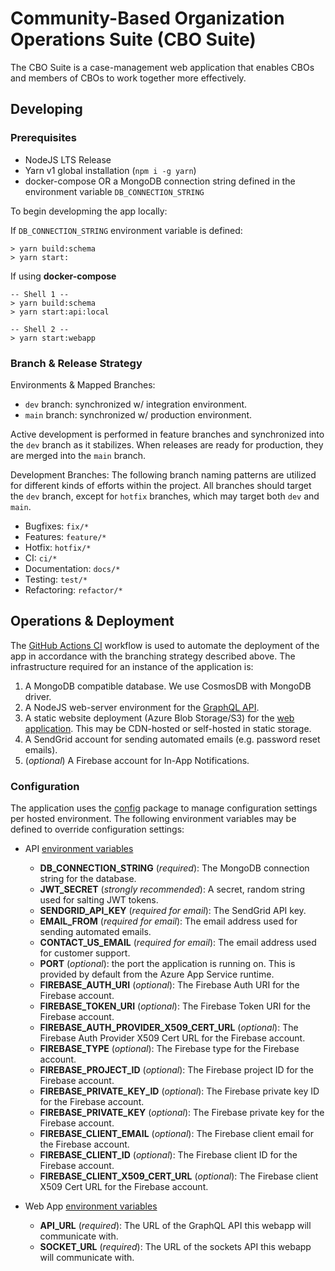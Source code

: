 # Community-Based Organization Operations Suite (CBO Suite)

The CBO Suite is a case-management web application that enables CBOs and members of CBOs to work together more effectively.

## Developing

### Prerequisites

- NodeJS LTS Release
- Yarn v1 global installation (`npm i -g yarn`)
- docker-compose OR a MongoDB connection string defined in the environment variable `DB_CONNECTION_STRING`

To begin developming the app locally:

If `DB_CONNECTION_STRING` environment variable is defined:

    > yarn build:schema
    > yarn start:

If using **docker-compose**

    -- Shell 1 --
    > yarn build:schema
    > yarn start:api:local

    -- Shell 2 --
    > yarn start:webapp

### Branch & Release Strategy

Environments & Mapped Branches:

- `dev` branch: synchronized w/ integration environment.
- `main` branch: synchronized w/ production environment.

Active development is performed in feature branches and synchronized into the `dev` branch as it stabilizes. When releases are ready for production, they are merged into the `main` branch.

Development Branches:
The following branch naming patterns are utilized for different kinds of efforts within the project. All branches should target the `dev` branch, except for `hotfix` branches, which may target both `dev` and `main`.

- Bugfixes: `fix/*`
- Features: `feature/*`
- Hotfix: `hotfix/*`
- CI: `ci/*`
- Documentation: `docs/*`
- Testing: `test/*`
- Refactoring: `refactor/*`

## Operations & Deployment

The [GitHub Actions CI](.github/workflows/ci.yml) workflow is used to automate the deployment of the app in accordance with the branching strategy described above. The infrastructure required for an instance of the application is:

1. A MongoDB compatible database. We use CosmosDB with MongoDB driver.
2. A NodeJS web-server environment for the [GraphQL API](packages/api).
3. A static website deployment (Azure Blob Storage/S3) for the [web application](packages/webapp). This may be CDN-hosted or self-hosted in static storage.
4. A SendGrid account for sending automated emails (e.g. password reset emails).
5. (_optional_) A Firebase account for In-App Notifications.

### Configuration

The application uses the [config](npm.im/config) package to manage configuration settings per hosted environment. The following environment variables may be defined to override configuration settings:

- API [environment variables](packages/api/config/custom-environment-variables.md)

  - **DB_CONNECTION_STRING** (_required_): The MongoDB connection string for the database.
  - **JWT_SECRET** (_strongly recommended_): A secret, random string used for salting JWT tokens.
  - **SENDGRID_API_KEY** (_required for email_): The SendGrid API key.
  - **EMAIL_FROM** (_required for email_): The email address used for sending automated emails.
  - **CONTACT_US_EMAIL** (_required for email_): The email address used for customer support.
  - **PORT** (_optional_): the port the application is running on. This is provided by default from the Azure App Service runtime.
  - **FIREBASE_AUTH_URI** (_optional_): The Firebase Auth URI for the Firebase account.
  - **FIREBASE_TOKEN_URI** (_optional_): The Firebase Token URI for the Firebase account.
  - **FIREBASE_AUTH_PROVIDER_X509_CERT_URL** (_optional_): The Firebase Auth Provider X509 Cert URL for the Firebase account.
  - **FIREBASE_TYPE** (_optional_): The Firebase type for the Firebase account.
  - **FIREBASE_PROJECT_ID** (_optional_): The Firebase project ID for the Firebase account.
  - **FIREBASE_PRIVATE_KEY_ID** (_optional_): The Firebase private key ID for the Firebase account.
  - **FIREBASE_PRIVATE_KEY** (_optional_): The Firebase private key for the Firebase account.
  - **FIREBASE_CLIENT_EMAIL** (_optional_): The Firebase client email for the Firebase account.
  - **FIREBASE_CLIENT_ID** (_optional_): The Firebase client ID for the Firebase account.
  - **FIREBASE_CLIENT_X509_CERT_URL** (_optional_): The Firebase client X509 Cert URL for the Firebase account.

- Web App [environment variables](packages/webapp/config/custom-environment-variables.md)
  - **API_URL** (_required_): The URL of the GraphQL API this webapp will communicate with.
  - **SOCKET_URL** (_required_): The URL of the sockets API this webapp will communicate with.

